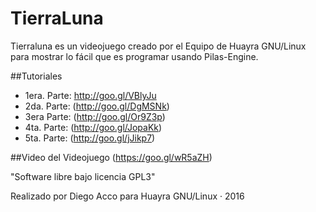 # TierraLuna
Tierraluna es un videojuego creado por el Equipo de Huayra GNU/Linux para mostrar lo fácil que es programar usando Pilas-Engine.

##Tutoriales

* 1era. Parte: http://goo.gl/VBlyJu
* 2da. Parte: (http://goo.gl/DgMSNk)
* 3era Parte: (http://goo.gl/Or9Z3p)
* 4ta. Parte: (http://goo.gl/JopaKk)
* 5ta. Parte: (http://goo.gl/jJikp7)

##Video del Videojuego
(https://goo.gl/wR5aZH)

"Software libre bajo licencia GPL3"

Realizado por Diego Acco para Huayra GNU/Linux · 2016

